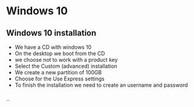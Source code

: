 # Windows 10

## Windows 10 installation

* We have a CD with windows 10
* On the desktop we boot from the CD
* we choose not to work with a product key
* Select the Custom \(advanced\) installation
* We create a new partition of 100GB
* Choose for the Use Express settings
* To finish the installation we need to create an username and password



## 



\`\`



